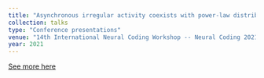 ```yaml
---
title: "Asynchronous irregular activity coexists with power-law distributed neuronal avalanches"
collection: talks
type: "Conference presentations"
venue: "14th International Neural Coding Workshop -- Neural Coding 2021, Online, Available in: url, https://bit.ly/neuralcoding2021abs"
year: 2021
---
```


[See more here](https://bit.ly/neuralcoding2021abs)

